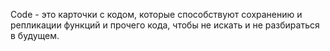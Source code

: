 Code - это карточки с кодом, которые способствуют сохранению и репликации функций и прочего кода, чтобы не искать и не разбираться в будущем. 